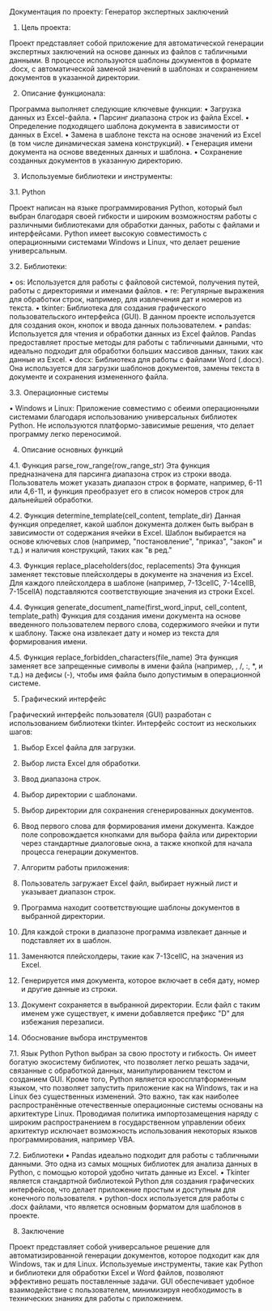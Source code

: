 Документация по проекту: 
Генератор экспертных заключений

1.	Цель проекта:

Проект представляет собой приложение для автоматической генерации экспертных заключений на основе данных из файлов с табличными данными. В процессе используются шаблоны документов в формате .docx, с автоматической заменой значений в шаблонах и сохранением документов в указанной директории.

2.	Описание функционала:

Программа выполняет следующие ключевые функции:
•	Загрузка данных из Excel-файла.
•	Парсинг диапазона строк из файла Excel.
•	Определение подходящего шаблона документа в зависимости от данных в Excel.
•	Замена в шаблоне текста на основе значений из Excel (в том числе динамическая замена конструкций).
•	Генерация имени документа на основе введенных данных и шаблона.
•	Сохранение созданных документов в указанную директорию.

3.	Используемые библиотеки и инструменты:

3.1.	Python

Проект написан на языке программирования Python, который был выбран благодаря своей гибкости и широким возможностям работы с различными библиотеками для обработки данных, работы с файлами и интерфейсами. Python имеет высокую совместимость с операционными системами Windows и Linux, что делает решение универсальным.

3.2.	Библиотеки:

•	os: Используется для работы с файловой системой, получения путей, работы с директориями и именами файлов.
•	re: Регулярные выражения для обработки строк, например, для извлечения дат и номеров из текста.
•	tkinter: Библиотека для создания графического пользовательского интерфейса (GUI). В данном проекте используется для создания окон, кнопок и ввода данных пользователем.
•	pandas: Используется для чтения и обработки данных из Excel файлов. Pandas предоставляет простые методы для работы с табличными данными, что идеально подходит для обработки больших массивов данных, таких как данные из Excel.
•	docx: Библиотека для работы с файлами Word (.docx). Она используется для загрузки шаблонов документов, замены текста в документе и сохранения измененного файла.

3.3.	Операционные системы

•	Windows и Linux: Приложение совместимо с обеими операционными системами благодаря использованию универсальных библиотек Python. Не используются платформо-зависимые решения, что делает программу легко переносимой.

4.	Описание основных функций

4.1. Функция parse_row_range(row_range_str)
Эта функция предназначена для парсинга диапазона строк из строки ввода. Пользователь может указать диапазон строк в формате, например, 6-11 или 4,6-11, и функция преобразует его в список номеров строк для дальнейшей обработки.

4.2. Функция determine_template(cell_content, template_dir)
Данная функция определяет, какой шаблон документа должен быть выбран в зависимости от содержания ячейки в Excel. Шаблон выбирается на основе ключевых слов (например, "постановление", "приказ", "закон" и т.д.) и наличия конструкций, таких как "в ред."

4.3. Функция replace_placeholders(doc, replacements)
Эта функция заменяет текстовые плейсхолдеры в документе на значения из Excel. Для каждого плейсхолдера в шаблоне (например, 7-13cellC, 7-14cellB, 7-15cellA) подставляются соответствующие значения из строки Excel.

4.4. Функция generate_document_name(first_word_input, cell_content, template_path)
Функция для создания имени документа на основе введенного пользователем первого слова, содержимого ячейки и пути к шаблону. Также она извлекает дату и номер из текста для формирования имени.

4.5. Функция replace_forbidden_characters(file_name)
Эта функция заменяет все запрещенные символы в имени файла (например, \, /, :, *, и т.д.) на дефисы (-), чтобы имя файла было допустимым в операционной системе.

5.	Графический интерфейс

Графический интерфейс пользователя (GUI) разработан с использованием библиотеки tkinter. Интерфейс состоит из нескольких шагов:
1.	Выбор Excel файла для загрузки.
2.	Выбор листа Excel для обработки.
3.	Ввод диапазона строк.
4.	Выбор директории с шаблонами.
5.	Выбор директории для сохранения сгенерированных документов.
6.	Ввод первого слова для формирования имени документа.
Каждое поле сопровождается кнопками для выбора файла или директории через стандартные диалоговые окна, а также кнопкой для начала процесса генерации документов.

6.	Алгоритм работы приложения:
1.	Пользователь загружает Excel файл, выбирает нужный лист и указывает диапазон строк.
2.	Программа находит соответствующие шаблоны документов в выбранной директории.
3.	Для каждой строки в диапазоне программа извлекает данные и подставляет их в шаблон.
4.	Заменяются плейсхолдеры, такие как 7-13cellC, на значения из Excel.
5.	Генерируется имя документа, которое включает в себя дату, номер и другие данные из строки.
6.	Документ сохраняется в выбранной директории. Если файл с таким именем уже существует, к имени добавляется префикс "D" для избежания перезаписи.
7.	Обоснование выбора инструментов

7.1. Язык Python
Python выбран за свою простоту и гибкость. Он имеет богатую экосистему библиотек, что позволяет легко решать задачи, связанные с обработкой данных, манипулированием текстом и созданием GUI. Кроме того, Python является кроссплатформенным языком, что позволяет запустить приложение как на Windows, так и на Linux без существенных изменений. Это важно, так как наиболее распространённые отечественные операционные системы основаны на архитектуре Linux. Проводимая политика импортозамещения наряду с широким распространением в государственном управлении обеих архитектур исключает возможность использования некоторых языков программирования, например VBA. 

7.2. Библиотеки
•	Pandas идеально подходит для работы с табличными данными. Это одна из самых мощных библиотек для анализа данных в Python, с помощью которой удобно читать данные из Excel.
•	Tkinter является стандартной библиотекой Python для создания графических интерфейсов, что делает приложение простым и доступным для конечного пользователя.
•	python-docx используется для работы с .docx файлами, что является основным форматом для шаблонов в проекте.

8.	 Заключение

Проект представляет собой универсальное решение для автоматизированной генерации документов, которое подходит как для Windows, так и для Linux. Используемые инструменты, такие как Python и библиотеки для обработки Excel и Word файлов, позволяют эффективно решать поставленные задачи. GUI обеспечивает удобное взаимодействие с пользователем, минимизируя необходимость в технических знаниях для работы с приложением.


